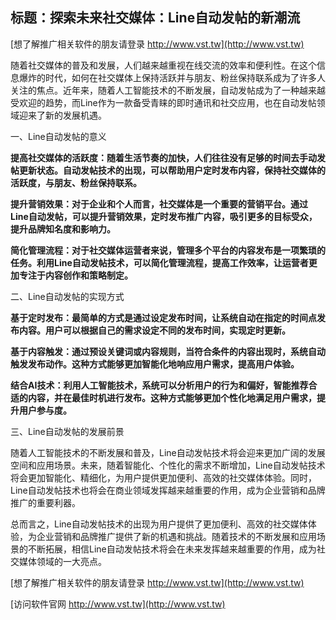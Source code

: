 ## **标题：探索未来社交媒体：Line自动发帖的新潮流**

[想了解推广相关软件的朋友请登录 http://www.vst.tw](http://www.vst.tw)

随着社交媒体的普及和发展，人们越来越重视在线交流的效率和便利性。在这个信息爆炸的时代，如何在社交媒体上保持活跃并与朋友、粉丝保持联系成为了许多人关注的焦点。近年来，随着人工智能技术的不断发展，自动发帖成为了一种越来越受欢迎的趋势，而Line作为一款备受青睐的即时通讯和社交应用，也在自动发帖领域迎来了新的发展机遇。

一、Line自动发帖的意义

**提高社交媒体的活跃度：随着生活节奏的加快，人们往往没有足够的时间去手动发帖更新状态。自动发帖技术的出现，可以帮助用户定时发布内容，保持社交媒体的活跃度，与朋友、粉丝保持联系。**

**提升营销效果：对于企业和个人而言，社交媒体是一个重要的营销平台。通过Line自动发帖，可以提升营销效果，定时发布推广内容，吸引更多的目标受众，提升品牌知名度和影响力。**

**简化管理流程：对于社交媒体运营者来说，管理多个平台的内容发布是一项繁琐的任务。利用Line自动发帖技术，可以简化管理流程，提高工作效率，让运营者更加专注于内容创作和策略制定。**

二、Line自动发帖的实现方式

**基于定时发布：最简单的方式是通过设定发布时间，让系统自动在指定的时间点发布内容。用户可以根据自己的需求设定不同的发布时间，实现定时更新。**

**基于内容触发：通过预设关键词或内容规则，当符合条件的内容出现时，系统自动触发发布动作。这种方式能够更加智能化地响应用户需求，提高用户体验。**

**结合AI技术：利用人工智能技术，系统可以分析用户的行为和偏好，智能推荐合适的内容，并在最佳时机进行发布。这种方式能够更加个性化地满足用户需求，提升用户参与度。**

三、Line自动发帖的发展前景

随着人工智能技术的不断发展和普及，Line自动发帖技术将会迎来更加广阔的发展空间和应用场景。未来，随着智能化、个性化的需求不断增加，Line自动发帖技术将会更加智能化、精细化，为用户提供更加便利、高效的社交媒体体验。同时，Line自动发帖技术也将会在商业领域发挥越来越重要的作用，成为企业营销和品牌推广的重要利器。

总而言之，Line自动发帖技术的出现为用户提供了更加便利、高效的社交媒体体验，为企业营销和品牌推广提供了新的机遇和挑战。随着技术的不断发展和应用场景的不断拓展，相信Line自动发帖技术将会在未来发挥越来越重要的作用，成为社交媒体领域的一大亮点。

[想了解推广相关软件的朋友请登录 http://www.vst.tw](http://www.vst.tw)


[访问软件官网 http://www.vst.tw](http://www.vst.tw)

